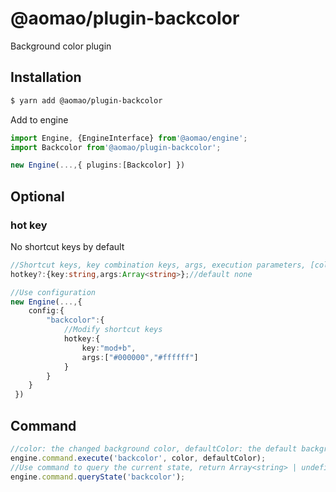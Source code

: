 # @aomao/plugin-backcolor

Background color plugin

## Installation

```bash
$ yarn add @aomao/plugin-backcolor
```

Add to engine

```ts
import Engine, {EngineInterface} from'@aomao/engine';
import Backcolor from'@aomao/plugin-backcolor';

new Engine(...,{ plugins:[Backcolor] })
```

## Optional

### hot key

No shortcut keys by default

```ts
//Shortcut keys, key combination keys, args, execution parameters, [color,defaultColor?], color is required, defaultColor is optional
hotkey?:{key:string,args:Array<string>};//default none

//Use configuration
new Engine(...,{
    config:{
        "backcolor":{
            //Modify shortcut keys
            hotkey:{
                key:"mod+b",
                args:["#000000","#ffffff"]
            }
        }
    }
 })
```

## Command

```ts
//color: the changed background color, defaultColor: the default background color to keep, modify the background color when the defaultColor is not passed in or the color is different from the defaultColor value
engine.command.execute('backcolor', color, defaultColor);
//Use command to query the current state, return Array<string> | undefined, the background color value set where the cursor is currently located
engine.command.queryState('backcolor');
```
